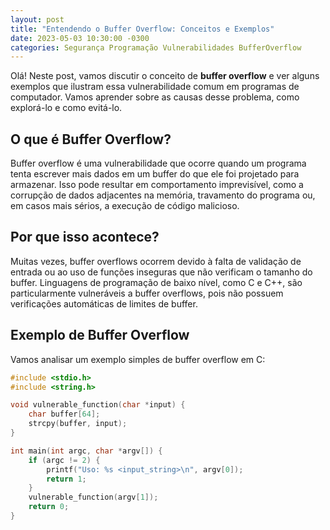 ```yaml
---
layout: post
title: "Entendendo o Buffer Overflow: Conceitos e Exemplos"
date: 2023-05-03 10:30:00 -0300
categories: Segurança Programação Vulnerabilidades BufferOverflow
---
```


Olá! Neste post, vamos discutir o conceito de **buffer overflow** e ver alguns exemplos que ilustram essa vulnerabilidade comum em programas de computador. Vamos aprender sobre as causas desse problema, como explorá-lo e como evitá-lo.

## O que é Buffer Overflow?

Buffer overflow é uma vulnerabilidade que ocorre quando um programa tenta escrever mais dados em um buffer do que ele foi projetado para armazenar. Isso pode resultar em comportamento imprevisível, como a corrupção de dados adjacentes na memória, travamento do programa ou, em casos mais sérios, a execução de código malicioso.

## Por que isso acontece?

Muitas vezes, buffer overflows ocorrem devido à falta de validação de entrada ou ao uso de funções inseguras que não verificam o tamanho do buffer. Linguagens de programação de baixo nível, como C e C++, são particularmente vulneráveis a buffer overflows, pois não possuem verificações automáticas de limites de buffer.

## Exemplo de Buffer Overflow

Vamos analisar um exemplo simples de buffer overflow em C:

```c
#include <stdio.h>
#include <string.h>

void vulnerable_function(char *input) {
    char buffer[64];
    strcpy(buffer, input);
}

int main(int argc, char *argv[]) {
    if (argc != 2) {
        printf("Uso: %s <input_string>\n", argv[0]);
        return 1;
    }
    vulnerable_function(argv[1]);
    return 0;
}
```
